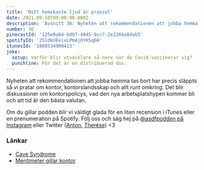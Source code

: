 ```yaml
---
title: 'Mitt hemskaste ljud är prassel'
date: 2021-09-10T09:00:00.000Z
description: 'Avsnitt 36: Nyheten att rekommendationen att jobba hemma tas bort har precis släppts så vi pratar om kontor, kontorslandsskap och allt runt omkring.'
number: 36
pinecastId: '125e0a04-bd07-4845-9cc7-2e2204a0dab5'
spotifyId: '2SldkUEeivLPmAjOYK5q6H'
itunesId: '1000534900413'
joke:
  setup: Varför blir utvecklare så nere när de Covid-vaccinerar sig?
  punchline: För det är en distribuerad dos.
---
```


Nyheten att rekommendationen att jobba hemma tas bort har precis släppts så vi pratar om kontor, kontorslandsskap och allt runt omkring. Det blir diskussioner om kontorspolicys, vad den nya arbetsplatshypen kommer bli och att tid är den bästa valutan.

Om du gillar podden blir vi väldigt glada för en liten recension i iTunes eller en prenumeration på Spotify. Följ oss och säg hej på [@asdfpodden på Instagram](https://www.instagram.com/asdfpodden/) eller Twitter ([Anton](https://twitter.com/Awnton), [Therése](https://twitter.com/tkomstadius)) &lt;3

### Länkar

- [Cave Syndrome](https://www.scientificamerican.com/article/cave-syndrome-keeps-the-vaccinated-in-social-isolation1/)
- [Mentimeter gillar kontor](https://www.linkedin.com/posts/annagullstrand_breakit-live-daniel-ek-vill-köpa-arsenal-activity-6793839759102885888-vvvN)
